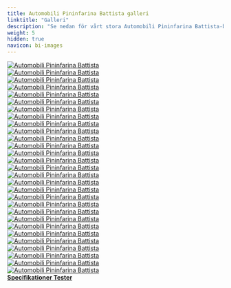 ```yaml
---
title: Automobili Pininfarina Battista galleri
linktitle: "Galleri"
description: "Se nedan för vårt stora Automobili Pininfarina Battista-bildgalleri. Klicka på bilderna för högupplösta versioner."
weight: 5
hidden: true
navicon: bi-images
---
```

<!-- markdownlint-disable MD033 -->
<div class="row" id ="my-gallery">
	<div class="pswp-grid-item col-6 col-md-4">
		<a href="https://media.evkx.net/multimedia/models/automobili_pininfarina/battista/battista/details_1.jpg"
data-pswp-src="https://media.evkx.net/multimedia/models/automobili_pininfarina/battista/battista/details_1.jpg"
data-pswp-width="3000"
data-pswp-height="2004" 
target="_blank">
			<img src="https://media.evkx.net/multimedia/models/automobili_pininfarina/battista/battista/details_1_xst.jpg" alt="Automobili Pininfarina Battista" class="img-fluid " />
		</a>
	</div>
	<div class="pswp-grid-item col-6 col-md-4">
		<a href="https://media.evkx.net/multimedia/models/automobili_pininfarina/battista/battista/details_2.jpg"
data-pswp-src="https://media.evkx.net/multimedia/models/automobili_pininfarina/battista/battista/details_2.jpg"
data-pswp-width="3000"
data-pswp-height="2001" 
target="_blank">
			<img src="https://media.evkx.net/multimedia/models/automobili_pininfarina/battista/battista/details_2_xst.jpg" alt="Automobili Pininfarina Battista" class="img-fluid " />
		</a>
	</div>
	<div class="pswp-grid-item col-6 col-md-4">
		<a href="https://media.evkx.net/multimedia/models/automobili_pininfarina/battista/battista/dynamic_1.jpg"
data-pswp-src="https://media.evkx.net/multimedia/models/automobili_pininfarina/battista/battista/dynamic_1.jpg"
data-pswp-width="1732"
data-pswp-height="1154" 
target="_blank">
			<img src="https://media.evkx.net/multimedia/models/automobili_pininfarina/battista/battista/dynamic_1_xst.jpg" alt="Automobili Pininfarina Battista" class="img-fluid " />
		</a>
	</div>
	<div class="pswp-grid-item col-6 col-md-4">
		<a href="https://media.evkx.net/multimedia/models/automobili_pininfarina/battista/battista/dynamic_2.jpg"
data-pswp-src="https://media.evkx.net/multimedia/models/automobili_pininfarina/battista/battista/dynamic_2.jpg"
data-pswp-width="1732"
data-pswp-height="1154" 
target="_blank">
			<img src="https://media.evkx.net/multimedia/models/automobili_pininfarina/battista/battista/dynamic_2_xst.jpg" alt="Automobili Pininfarina Battista" class="img-fluid " />
		</a>
	</div>
	<div class="pswp-grid-item col-6 col-md-4">
		<a href="https://media.evkx.net/multimedia/models/automobili_pininfarina/battista/battista/dynamic_3.jpg"
data-pswp-src="https://media.evkx.net/multimedia/models/automobili_pininfarina/battista/battista/dynamic_3.jpg"
data-pswp-width="3000"
data-pswp-height="1976" 
target="_blank">
			<img src="https://media.evkx.net/multimedia/models/automobili_pininfarina/battista/battista/dynamic_3_xst.jpg" alt="Automobili Pininfarina Battista" class="img-fluid " />
		</a>
	</div>
	<div class="pswp-grid-item col-6 col-md-4">
		<a href="https://media.evkx.net/multimedia/models/automobili_pininfarina/battista/battista/exterior_1.jpg"
data-pswp-src="https://media.evkx.net/multimedia/models/automobili_pininfarina/battista/battista/exterior_1.jpg"
data-pswp-width="3000"
data-pswp-height="2004" 
target="_blank">
			<img src="https://media.evkx.net/multimedia/models/automobili_pininfarina/battista/battista/exterior_1_xst.jpg" alt="Automobili Pininfarina Battista" class="img-fluid " />
		</a>
	</div>
	<div class="pswp-grid-item col-6 col-md-4">
		<a href="https://media.evkx.net/multimedia/models/automobili_pininfarina/battista/battista/exterior_10.jpg"
data-pswp-src="https://media.evkx.net/multimedia/models/automobili_pininfarina/battista/battista/exterior_10.jpg"
data-pswp-width="3000"
data-pswp-height="1765" 
target="_blank">
			<img src="https://media.evkx.net/multimedia/models/automobili_pininfarina/battista/battista/exterior_10_xst.jpg" alt="Automobili Pininfarina Battista" class="img-fluid " />
		</a>
	</div>
	<div class="pswp-grid-item col-6 col-md-4">
		<a href="https://media.evkx.net/multimedia/models/automobili_pininfarina/battista/battista/exterior_11.jpg"
data-pswp-src="https://media.evkx.net/multimedia/models/automobili_pininfarina/battista/battista/exterior_11.jpg"
data-pswp-width="3000"
data-pswp-height="2000" 
target="_blank">
			<img src="https://media.evkx.net/multimedia/models/automobili_pininfarina/battista/battista/exterior_11_xst.jpg" alt="Automobili Pininfarina Battista" class="img-fluid " />
		</a>
	</div>
	<div class="pswp-grid-item col-6 col-md-4">
		<a href="https://media.evkx.net/multimedia/models/automobili_pininfarina/battista/battista/exterior_12.jpg"
data-pswp-src="https://media.evkx.net/multimedia/models/automobili_pininfarina/battista/battista/exterior_12.jpg"
data-pswp-width="2800"
data-pswp-height="1868" 
target="_blank">
			<img src="https://media.evkx.net/multimedia/models/automobili_pininfarina/battista/battista/exterior_12_xst.jpg" alt="Automobili Pininfarina Battista" class="img-fluid " />
		</a>
	</div>
	<div class="pswp-grid-item col-6 col-md-4">
		<a href="https://media.evkx.net/multimedia/models/automobili_pininfarina/battista/battista/exterior_13.jpg"
data-pswp-src="https://media.evkx.net/multimedia/models/automobili_pininfarina/battista/battista/exterior_13.jpg"
data-pswp-width="2800"
data-pswp-height="1868" 
target="_blank">
			<img src="https://media.evkx.net/multimedia/models/automobili_pininfarina/battista/battista/exterior_13_xst.jpg" alt="Automobili Pininfarina Battista" class="img-fluid " />
		</a>
	</div>
	<div class="pswp-grid-item col-6 col-md-4">
		<a href="https://media.evkx.net/multimedia/models/automobili_pininfarina/battista/battista/exterior_14.jpg"
data-pswp-src="https://media.evkx.net/multimedia/models/automobili_pininfarina/battista/battista/exterior_14.jpg"
data-pswp-width="3000"
data-pswp-height="1867" 
target="_blank">
			<img src="https://media.evkx.net/multimedia/models/automobili_pininfarina/battista/battista/exterior_14_xst.jpg" alt="Automobili Pininfarina Battista" class="img-fluid " />
		</a>
	</div>
	<div class="pswp-grid-item col-6 col-md-4">
		<a href="https://media.evkx.net/multimedia/models/automobili_pininfarina/battista/battista/exterior_15.jpg"
data-pswp-src="https://media.evkx.net/multimedia/models/automobili_pininfarina/battista/battista/exterior_15.jpg"
data-pswp-width="3000"
data-pswp-height="2000" 
target="_blank">
			<img src="https://media.evkx.net/multimedia/models/automobili_pininfarina/battista/battista/exterior_15_xst.jpg" alt="Automobili Pininfarina Battista" class="img-fluid " />
		</a>
	</div>
	<div class="pswp-grid-item col-6 col-md-4">
		<a href="https://media.evkx.net/multimedia/models/automobili_pininfarina/battista/battista/exterior_16.jpg"
data-pswp-src="https://media.evkx.net/multimedia/models/automobili_pininfarina/battista/battista/exterior_16.jpg"
data-pswp-width="3000"
data-pswp-height="1995" 
target="_blank">
			<img src="https://media.evkx.net/multimedia/models/automobili_pininfarina/battista/battista/exterior_16_xst.jpg" alt="Automobili Pininfarina Battista" class="img-fluid " />
		</a>
	</div>
	<div class="pswp-grid-item col-6 col-md-4">
		<a href="https://media.evkx.net/multimedia/models/automobili_pininfarina/battista/battista/exterior_17.jpg"
data-pswp-src="https://media.evkx.net/multimedia/models/automobili_pininfarina/battista/battista/exterior_17.jpg"
data-pswp-width="1920"
data-pswp-height="1281" 
target="_blank">
			<img src="https://media.evkx.net/multimedia/models/automobili_pininfarina/battista/battista/exterior_17_xst.jpg" alt="Automobili Pininfarina Battista" class="img-fluid " />
		</a>
	</div>
	<div class="pswp-grid-item col-6 col-md-4">
		<a href="https://media.evkx.net/multimedia/models/automobili_pininfarina/battista/battista/exterior_18.jpg"
data-pswp-src="https://media.evkx.net/multimedia/models/automobili_pininfarina/battista/battista/exterior_18.jpg"
data-pswp-width="3000"
data-pswp-height="1981" 
target="_blank">
			<img src="https://media.evkx.net/multimedia/models/automobili_pininfarina/battista/battista/exterior_18_xst.jpg" alt="Automobili Pininfarina Battista" class="img-fluid " />
		</a>
	</div>
	<div class="pswp-grid-item col-6 col-md-4">
		<a href="https://media.evkx.net/multimedia/models/automobili_pininfarina/battista/battista/exterior_2.jpg"
data-pswp-src="https://media.evkx.net/multimedia/models/automobili_pininfarina/battista/battista/exterior_2.jpg"
data-pswp-width="3000"
data-pswp-height="1925" 
target="_blank">
			<img src="https://media.evkx.net/multimedia/models/automobili_pininfarina/battista/battista/exterior_2_xst.jpg" alt="Automobili Pininfarina Battista" class="img-fluid " />
		</a>
	</div>
	<div class="pswp-grid-item col-6 col-md-4">
		<a href="https://media.evkx.net/multimedia/models/automobili_pininfarina/battista/battista/exterior_3.jpg"
data-pswp-src="https://media.evkx.net/multimedia/models/automobili_pininfarina/battista/battista/exterior_3.jpg"
data-pswp-width="1732"
data-pswp-height="1154" 
target="_blank">
			<img src="https://media.evkx.net/multimedia/models/automobili_pininfarina/battista/battista/exterior_3_xst.jpg" alt="Automobili Pininfarina Battista" class="img-fluid " />
		</a>
	</div>
	<div class="pswp-grid-item col-6 col-md-4">
		<a href="https://media.evkx.net/multimedia/models/automobili_pininfarina/battista/battista/exterior_4.jpg"
data-pswp-src="https://media.evkx.net/multimedia/models/automobili_pininfarina/battista/battista/exterior_4.jpg"
data-pswp-width="3000"
data-pswp-height="2004" 
target="_blank">
			<img src="https://media.evkx.net/multimedia/models/automobili_pininfarina/battista/battista/exterior_4_xst.jpg" alt="Automobili Pininfarina Battista" class="img-fluid " />
		</a>
	</div>
	<div class="pswp-grid-item col-6 col-md-4">
		<a href="https://media.evkx.net/multimedia/models/automobili_pininfarina/battista/battista/exterior_5.jpg"
data-pswp-src="https://media.evkx.net/multimedia/models/automobili_pininfarina/battista/battista/exterior_5.jpg"
data-pswp-width="3000"
data-pswp-height="1153" 
target="_blank">
			<img src="https://media.evkx.net/multimedia/models/automobili_pininfarina/battista/battista/exterior_5_xst.jpg" alt="Automobili Pininfarina Battista" class="img-fluid " />
		</a>
	</div>
	<div class="pswp-grid-item col-6 col-md-4">
		<a href="https://media.evkx.net/multimedia/models/automobili_pininfarina/battista/battista/exterior_6.jpg"
data-pswp-src="https://media.evkx.net/multimedia/models/automobili_pininfarina/battista/battista/exterior_6.jpg"
data-pswp-width="3000"
data-pswp-height="1695" 
target="_blank">
			<img src="https://media.evkx.net/multimedia/models/automobili_pininfarina/battista/battista/exterior_6_xst.jpg" alt="Automobili Pininfarina Battista" class="img-fluid " />
		</a>
	</div>
	<div class="pswp-grid-item col-6 col-md-4">
		<a href="https://media.evkx.net/multimedia/models/automobili_pininfarina/battista/battista/exterior_7.jpg"
data-pswp-src="https://media.evkx.net/multimedia/models/automobili_pininfarina/battista/battista/exterior_7.jpg"
data-pswp-width="3000"
data-pswp-height="1553" 
target="_blank">
			<img src="https://media.evkx.net/multimedia/models/automobili_pininfarina/battista/battista/exterior_7_xst.jpg" alt="Automobili Pininfarina Battista" class="img-fluid " />
		</a>
	</div>
	<div class="pswp-grid-item col-6 col-md-4">
		<a href="https://media.evkx.net/multimedia/models/automobili_pininfarina/battista/battista/exterior_8.jpg"
data-pswp-src="https://media.evkx.net/multimedia/models/automobili_pininfarina/battista/battista/exterior_8.jpg"
data-pswp-width="3000"
data-pswp-height="2000" 
target="_blank">
			<img src="https://media.evkx.net/multimedia/models/automobili_pininfarina/battista/battista/exterior_8_xst.jpg" alt="Automobili Pininfarina Battista" class="img-fluid " />
		</a>
	</div>
	<div class="pswp-grid-item col-6 col-md-4">
		<a href="https://media.evkx.net/multimedia/models/automobili_pininfarina/battista/battista/exterior_9.jpg"
data-pswp-src="https://media.evkx.net/multimedia/models/automobili_pininfarina/battista/battista/exterior_9.jpg"
data-pswp-width="3000"
data-pswp-height="2000" 
target="_blank">
			<img src="https://media.evkx.net/multimedia/models/automobili_pininfarina/battista/battista/exterior_9_xst.jpg" alt="Automobili Pininfarina Battista" class="img-fluid " />
		</a>
	</div>
	<div class="pswp-grid-item col-6 col-md-4">
		<a href="https://media.evkx.net/multimedia/models/automobili_pininfarina/battista/battista/headlights_1.jpg"
data-pswp-src="https://media.evkx.net/multimedia/models/automobili_pininfarina/battista/battista/headlights_1.jpg"
data-pswp-width="3000"
data-pswp-height="1999" 
target="_blank">
			<img src="https://media.evkx.net/multimedia/models/automobili_pininfarina/battista/battista/headlights_1_xst.jpg" alt="Automobili Pininfarina Battista" class="img-fluid " />
		</a>
	</div>
	<div class="pswp-grid-item col-6 col-md-4">
		<a href="https://media.evkx.net/multimedia/models/automobili_pininfarina/battista/battista/headlights_2.jpg"
data-pswp-src="https://media.evkx.net/multimedia/models/automobili_pininfarina/battista/battista/headlights_2.jpg"
data-pswp-width="1920"
data-pswp-height="1281" 
target="_blank">
			<img src="https://media.evkx.net/multimedia/models/automobili_pininfarina/battista/battista/headlights_2_xst.jpg" alt="Automobili Pininfarina Battista" class="img-fluid " />
		</a>
	</div>
	<div class="pswp-grid-item col-6 col-md-4">
		<a href="https://media.evkx.net/multimedia/models/automobili_pininfarina/battista/battista/info_1.jpg"
data-pswp-src="https://media.evkx.net/multimedia/models/automobili_pininfarina/battista/battista/info_1.jpg"
data-pswp-width="3000"
data-pswp-height="1685" 
target="_blank">
			<img src="https://media.evkx.net/multimedia/models/automobili_pininfarina/battista/battista/info_1_xst.jpg" alt="Automobili Pininfarina Battista" class="img-fluid " />
		</a>
	</div>
	<div class="pswp-grid-item col-6 col-md-4">
		<a href="https://media.evkx.net/multimedia/models/automobili_pininfarina/battista/battista/main_1.jpg"
data-pswp-src="https://media.evkx.net/multimedia/models/automobili_pininfarina/battista/battista/main_1.jpg"
data-pswp-width="3000"
data-pswp-height="2002" 
target="_blank">
			<img src="https://media.evkx.net/multimedia/models/automobili_pininfarina/battista/battista/main_1_xst.jpg" alt="Automobili Pininfarina Battista" class="img-fluid " />
		</a>
	</div>
	<div class="pswp-grid-item col-6 col-md-4">
		<a href="https://media.evkx.net/multimedia/models/automobili_pininfarina/battista/battista/screens_1.jpg"
data-pswp-src="https://media.evkx.net/multimedia/models/automobili_pininfarina/battista/battista/screens_1.jpg"
data-pswp-width="3000"
data-pswp-height="1977" 
target="_blank">
			<img src="https://media.evkx.net/multimedia/models/automobili_pininfarina/battista/battista/screens_1_xst.jpg" alt="Automobili Pininfarina Battista" class="img-fluid " />
		</a>
	</div>
	<div class="pswp-grid-item col-6 col-md-4">
		<a href="https://media.evkx.net/multimedia/models/automobili_pininfarina/battista/battista/wheels_1.jpg"
data-pswp-src="https://media.evkx.net/multimedia/models/automobili_pininfarina/battista/battista/wheels_1.jpg"
data-pswp-width="3000"
data-pswp-height="1999" 
target="_blank">
			<img src="https://media.evkx.net/multimedia/models/automobili_pininfarina/battista/battista/wheels_1_xst.jpg" alt="Automobili Pininfarina Battista" class="img-fluid " />
		</a>
	</div>
</div>
<script type="module">
  import PhotoSwipeLightbox from '/js/photoswipe-lightbox.esm.js';
    const lightbox = new PhotoSwipeLightbox({
       gallery: '#my-gallery',
        children: 'a',
        pswpModule: () => import('/js/photoswipe.esm.js')
    });
lightbox.init();
</script>
<div class="mt-3 mb-3">
<a href="../specifications/" class="text-decoration-none text-black">
<strong><i class="bi-arrow-left"></i> Specifikationer </strong>
</a>
<a href="../reviews/" class="text-decoration-none text-black float-end">
<strong>Tester <i class="bi-arrow-right"></i></strong>
</a>
</div>
